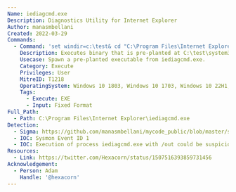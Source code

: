 ```yaml
---
Name: iediagcmd.exe
Description: Diagnostics Utility for Internet Explorer
Author: manasmbellani
Created: 2022-03-29
Commands:
  - Command: 'set windir=c:\test& cd "C:\Program Files\Internet Explorer\" & iediagcmd.exe /out:c:\test\foo.cab'
    Description: Executes binary that is pre-planted at C:\test\system32\netsh.exe.
    Usecase: Spawn a pre-planted executable from iediagcmd.exe.
    Category: Execute
    Privileges: User
    MitreID: T1218
    OperatingSystem: Windows 10 1803, Windows 10 1703, Windows 10 22H1, Windows 10 22H2, Windows 11
    Tags:
      - Execute: EXE
      - Input: Fixed Format
Full_Path:
  - Path: C:\Program Files\Internet Explorer\iediagcmd.exe
Detection:
  - Sigma: https://github.com/manasmbellani/mycode_public/blob/master/sigma/rules/win_proc_creation_lolbin_iediagcmd.yml
  - IOC: Sysmon Event ID 1
  - IOC: Execution of process iediagcmd.exe with /out could be suspicious
Resources:
  - Link: https://twitter.com/Hexacorn/status/1507516393859731456
Acknowledgement:
  - Person: Adam
    Handle: '@hexacorn'
---
```

